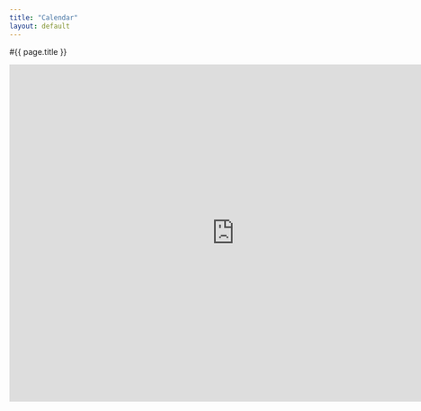 ```yaml
---
title: "Calendar"
layout: default
---
```


#{{ page.title }}

<iframe src="https://calendar.google.com/calendar/embed?src=c_5n4eqphe471knldl4254v1iguc%40group.calendar.google.com&ctz=America%2FNew_York" style="border: 0" width="800" height="600" frameborder="0" scrolling="no"></iframe>

